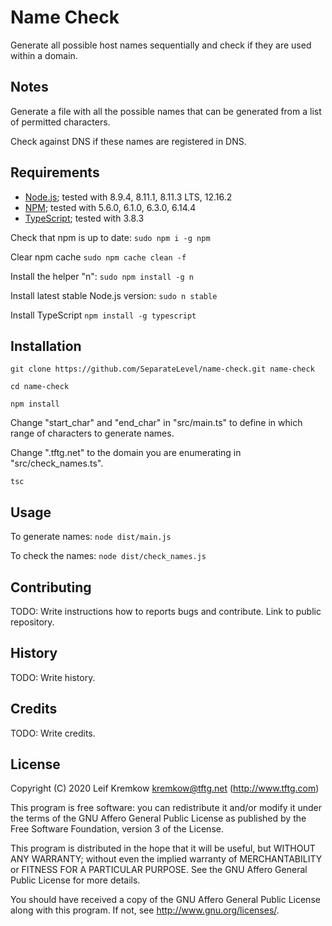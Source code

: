 # Name Check

  Generate all possible host names sequentially and check if they are used within a domain.


## Notes

   Generate a file with all the possible names that can be generated from a list of permitted characters.

   Check against DNS if these names are registered in DNS.


## Requirements

   * [Node.js](https://nodejs.org/en/); tested with 8.9.4, 8.11.1, 8.11.3 LTS, 12.16.2
   * [NPM](https://www.npmjs.com); tested with 5.6.0, 6.1.0, 6.3.0, 6.14.4
   * [TypeScript](https://www.npmjs.com/package/typescript); tested with 3.8.3

   Check that npm is up to date: `sudo npm i -g npm`

   Clear npm cache `sudo npm cache clean -f`

   Install the helper "n": `sudo npm install -g n`

   Install latest stable Node.js version: `sudo n stable`

   Install TypeScript `npm install -g typescript`


## Installation

   `git clone https://github.com/SeparateLevel/name-check.git name-check`

   `cd name-check`

   `npm install`

   Change "start_char" and "end_char" in "src/main.ts" to define in which range of characters to generate names.

   Change ".tftg.net" to the domain you are enumerating in "src/check_names.ts".

   `tsc`


## Usage

   To generate names: `node dist/main.js`

   To check the names: `node dist/check_names.js`


## Contributing

   TODO: Write instructions how to reports bugs and contribute. Link to public repository.


## History

   TODO: Write history.


## Credits

   TODO: Write credits.


## License

   Copyright (C) 2020 Leif Kremkow <kremkow@tftg.net> (http://www.tftg.com)

   This program is free software: you can redistribute it and/or modify it under the terms of the GNU Affero General Public License as published by the Free Software Foundation, version 3 of the License.

   This program is distributed in the hope that it will be useful, but WITHOUT ANY WARRANTY; without even the implied warranty of MERCHANTABILITY or FITNESS FOR A PARTICULAR PURPOSE. See the GNU Affero General Public License for more details.

   You should have received a copy of the GNU Affero General Public License along with this program. If not, see <http://www.gnu.org/licenses/>.
